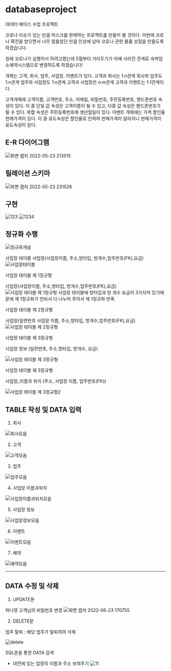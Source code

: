 # databaseproject


데이터 베이스 수업 프로젝트

코로나 이슈가 있는 만큼 마스크를 판매하는 프로젝트를 만들어 볼 것이다.
이번에 코로나 확진을 받으면서 너무 힘들었던 만큼 인상에 남아 코로나 관련 물품 상점을 만들도록 하겠습니다.

원래 코로나가 심했어서 하려고했는데 5월부터 거리두기가 아예 사라진 관계로 숙박업소예약시스템으로 변경하도록 하겠습니다!


개체는 고객, 회사, 업주, 사업장, 이벤트가 있다.
고객과 회사는 1:n관계
회사와 업주도 1:n관계
업주와 사업장도 1:n관계
고객과 사업장은 n:m관계
고객과 이벤트는 1:1관계이다.

고객개체에 고객이름, 고객번호, 주소, 이메일, 비밀번호, 주민등록번호, 핸드폰번호 속성이 있다.
이 중 단일 값 속성은 고객이름이 될 수 있고, 다중 값 속성은 핸드폰번호가 될 수 있다.
복합 속성은 주민등록번호에 생년월일이 있다.
이벤트 개체에는 가격 할인율 판매가격이 있다. 이 중 유도속성은 할인율로 인하여 판매가격이 달라지니 판매가격이 유도속성이 된다.





E-R 다이어그램 
-----------------------------------------------------------

![화면 캡처 2022-05-23 213515](https://user-images.githubusercontent.com/81346175/169839178-4f17c826-9d13-492f-8e2b-a0c3e8bbada2.png)

릴레이션 스키마 
--------------------------------------------------------
![화면 캡처 2022-05-23 231528](https://user-images.githubusercontent.com/81346175/169839625-75295d65-781c-4b65-90d7-b9d8a3af6b3d.png)

구현 
-------------------------------------------
![123](https://user-images.githubusercontent.com/81346175/169840910-18f86964-9ea1-4e5b-9e54-e63d77230b56.png)
![1234](https://user-images.githubusercontent.com/81346175/169840915-6b8522e3-114c-4481-a553-5737bfda940f.png)

정규화 수행 
------------------------------------------
![정규화개념](https://user-images.githubusercontent.com/81346175/175246435-59607646-5c49-4586-a761-e7bde82f0bc0.png)


사업장 테이블
사업장(사업장이름, 주소,방타입, 방개수,업주번호(FK),요금)
![사업장테이블](https://user-images.githubusercontent.com/81346175/170985509-1c12cdf7-a2d3-4b0e-9439-41c83e8709f7.png)

사업장 테이블 제 1정규형

사업장(사업장이름, 주소,방타입, 방개수,업주번호(FK),요금)
![사업장 테이블 제 1정규형](https://user-images.githubusercontent.com/81346175/170984482-423ee364-f8c5-4d75-aefd-68edbcf77b1b.png)
사업장 테이블에 방타입과 방 개수 요금이 3가지씩 있기때문에 제 1정규화가 안되서 다 나누어 주어서 제 1정규화 만족

사업장 테이블 제 2정규형

사업장(일련번호 사업장 이름, 주소,방타입, 방개수,업주번호(FK),요금)
![사업장 테이블 제 2정규형](https://user-images.githubusercontent.com/81346175/170983141-ea7937fc-dec6-4d7c-a9a8-e9fa036a2637.png)

사업장 테이블 제 3정규형

사업장 정보 (일련번호, 주소,방타입, 방개수, 요금)

![사업장 테이블 제 3정규형](https://user-images.githubusercontent.com/81346175/170984618-0c2799fd-0f9d-4ec7-948d-1e1a5bf5c795.png)

사업장 테이블 제 3정규형

사업장_이름과 위치 (주소, 사업장 이름, 업주번호(FK))

![사업장 테이블 제 3정규형2](https://user-images.githubusercontent.com/81346175/170984171-42eb3e8c-1675-4100-bcf0-045c0e6da374.png)

TABLE 작성 및 DATA 입력
--------------------------------------------------------------
1) 회사

![회사모음](https://user-images.githubusercontent.com/81346175/175235679-7f7c09cf-b291-451f-9463-69c6f2d67637.png)

2) 고객

![고객모음](https://user-images.githubusercontent.com/81346175/175235752-9efea5ae-fd33-40ad-a61f-5aa1221f335f.png)

3) 업주

![업주모음](https://user-images.githubusercontent.com/81346175/175235768-78c25d79-f9eb-4635-b5de-f25a97315c92.png)

4) 사업장 이름과위치

![사업장이름과위치모음](https://user-images.githubusercontent.com/81346175/175235759-0e417aed-3fb2-4ec6-89a0-36469013353d.png)

5) 사업장 정보

![사업장정보모음](https://user-images.githubusercontent.com/81346175/175235760-07c173c3-d980-4774-8889-46599cd1e2cd.png)

6) 이벤트

![이벤트모음](https://user-images.githubusercontent.com/81346175/175235777-41c19e57-b8a4-4119-bfb7-3f91811897ed.png)


7) 예약

![예약모음](https://user-images.githubusercontent.com/81346175/175235772-868e4c87-2838-482c-ab6c-97ac302b7c86.png)

---------------------------------------------------------------------------------------------------
DATA 수정 및 삭제 
------------------------------------------------------------------------------------------------
1) UPDATE문


허나영 고객님의 비밀번호 변경
![화면 캡처 2022-06-23 170755](https://user-images.githubusercontent.com/81346175/175249275-0847b705-3c03-4183-a738-51978337b7e4.png)


2) DELETE문

업주 탈퇴 : 해당 업주가 탈퇴하여 삭제

![delete](https://user-images.githubusercontent.com/81346175/175242190-2f7491e6-b178-4d62-aaa9-b456f9da8050.png)


SQL문을 통한 DATA 검색

- 대전에 있는 업장의 이름과 주소 보여주기
![11](https://user-images.githubusercontent.com/81346175/175242665-37b88a4e-149f-4242-af4b-6af5bd815eab.png)
